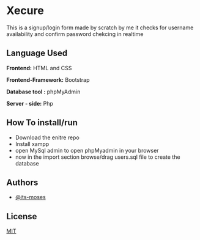 
# Xecure 

This is a signup/login form made by scratch by me 
it checks for username availability and confirm password chekcing in realtime 


## Language Used

**Frontend:** HTML and CSS

**Frontend-Framework:** Bootstrap

**Database tool :** phpMyAdmin 

**Server - side:** Php


## How To install/run
- Download the enitre repo
- Install xampp
- open MySql admin to open phpMyadmin in your browser
- now in the import section browse/drag users.sql file to create the database

    
## Authors

- [@its-moses](https://github.com/its-moses)


## License

[MIT](https://choosealicense.com/licenses/mit/)

